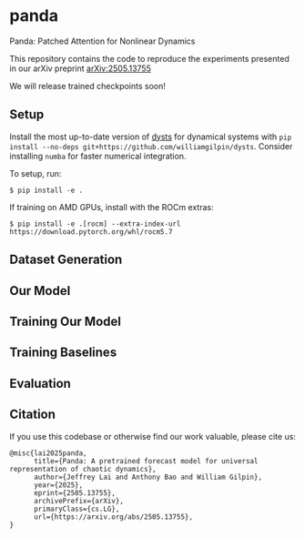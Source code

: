 # panda
Panda: Patched Attention for Nonlinear Dynamics

This repository contains the code to reproduce the experiments presented in our arXiv preprint [arXiv:2505.13755](https://arxiv.org/abs/2505.13755)

We will release trained checkpoints soon!

## Setup
Install the most up-to-date version of [dysts](https://github.com/williamgilpin/dysts) for dynamical systems with `pip install --no-deps git+https://github.com/williamgilpin/dysts`. Consider installing `numba` for faster numerical integration.

To setup, run:
```
$ pip install -e .
```

If training on AMD GPUs, install with the ROCm extras:
```
$ pip install -e .[rocm] --extra-index-url https://download.pytorch.org/whl/rocm5.7
```

## Dataset Generation

## Our Model

## Training Our Model

## Training Baselines

## Evaluation

## Citation
If you use this codebase or otherwise find our work valuable, please cite us:
```
@misc{lai2025panda,
      title={Panda: A pretrained forecast model for universal representation of chaotic dynamics}, 
      author={Jeffrey Lai and Anthony Bao and William Gilpin},
      year={2025},
      eprint={2505.13755},
      archivePrefix={arXiv},
      primaryClass={cs.LG},
      url={https://arxiv.org/abs/2505.13755}, 
}
```
